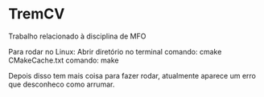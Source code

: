 # TremCV
Trabalho relacionado à disciplina de MFO

Para rodar no Linux: 
    Abrir diretório no terminal
    comando: cmake CMakeCache.txt
    comando: make
    
Depois disso tem mais coisa para fazer rodar, atualmente aparece um erro que desconheco como arrumar.
